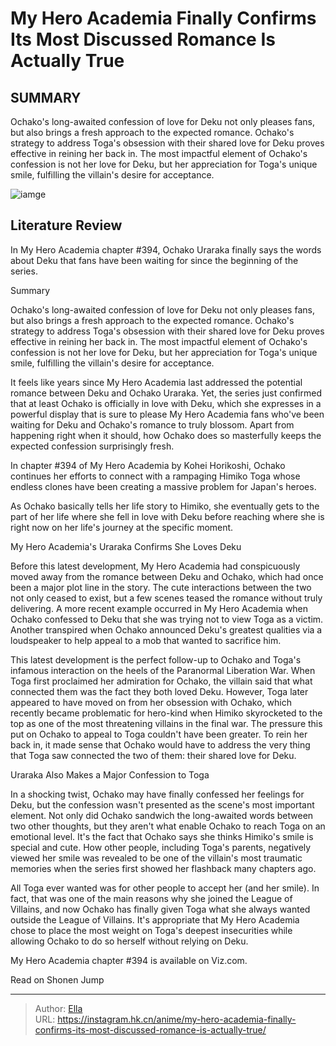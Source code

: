 # My Hero Academia Finally Confirms Its Most Discussed Romance Is Actually True


## SUMMARY 



  Ochako&#39;s long-awaited confession of love for Deku not only pleases fans, but also brings a fresh approach to the expected romance.   Ochako&#39;s strategy to address Toga&#39;s obsession with their shared love for Deku proves effective in reining her back in.   The most impactful element of Ochako&#39;s confession is not her love for Deku, but her appreciation for Toga&#39;s unique smile, fulfilling the villain&#39;s desire for acceptance.  

![iamge](https://static1.srcdn.com/wordpress/wp-content/uploads/2022/12/himiko-toga-might-mae-ochako-uraraka-confess-her-feeligns-for-deku-in-my-hero-academia.jpg)

## Literature Review

In My Hero Academia chapter #394, Ochako Uraraka finally says the words about Deku that fans have been waiting for since the beginning of the series.





Summary

  Ochako&#39;s long-awaited confession of love for Deku not only pleases fans, but also brings a fresh approach to the expected romance.   Ochako&#39;s strategy to address Toga&#39;s obsession with their shared love for Deku proves effective in reining her back in.   The most impactful element of Ochako&#39;s confession is not her love for Deku, but her appreciation for Toga&#39;s unique smile, fulfilling the villain&#39;s desire for acceptance.  







It feels like years since My Hero Academia last addressed the potential romance between Deku and Ochako Uraraka. Yet, the series just confirmed that at least Ochako is officially in love with Deku, which she expresses in a powerful display that is sure to please My Hero Academia fans who&#39;ve been waiting for Deku and Ochako&#39;s romance to truly blossom. Apart from happening right when it should, how Ochako does so masterfully keeps the expected confession surprisingly fresh.

In chapter #394 of My Hero Academia by Kohei Horikoshi, Ochako continues her efforts to connect with a rampaging Himiko Toga whose endless clones have been creating a massive problem for Japan&#39;s heroes.

          

As Ochako basically tells her life story to Himiko, she eventually gets to the part of her life where she fell in love with Deku before reaching where she is right now on her life&#39;s journey at the specific moment.





 My Hero Academia&#39;s Uraraka Confirms She Loves Deku 
          

Before this latest development, My Hero Academia had conspicuously moved away from the romance between Deku and Ochako, which had once been a major plot line in the story. The cute interactions between the two not only ceased to exist, but a few scenes teased the romance without truly delivering. A more recent example occurred in My Hero Academia when Ochako confessed to Deku that she was trying not to view Toga as a victim. Another transpired when Ochako announced Deku&#39;s greatest qualities via a loudspeaker to help appeal to a mob that wanted to sacrifice him.

This latest development is the perfect follow-up to Ochako and Toga&#39;s infamous interaction on the heels of the Paranormal Liberation War. When Toga first proclaimed her admiration for Ochako, the villain said that what connected them was the fact they both loved Deku. However, Toga later appeared to have moved on from her obsession with Ochako, which recently became problematic for hero-kind when Himiko skyrocketed to the top as one of the most threatening villains in the final war. The pressure this put on Ochako to appeal to Toga couldn&#39;t have been greater. To rein her back in, it made sense that Ochako would have to address the very thing that Toga saw connected the two of them: their shared love for Deku.






 Uraraka Also Makes a Major Confession to Toga 
          

In a shocking twist, Ochako may have finally confessed her feelings for Deku, but the confession wasn&#39;t presented as the scene&#39;s most important element. Not only did Ochako sandwich the long-awaited words between two other thoughts, but they aren&#39;t what enable Ochako to reach Toga on an emotional level. It&#39;s the fact that Ochako says she thinks Himiko&#39;s smile is special and cute. How other people, including Toga&#39;s parents, negatively viewed her smile was revealed to be one of the villain&#39;s most traumatic memories when the series first showed her flashback many chapters ago.

All Toga ever wanted was for other people to accept her (and her smile). In fact, that was one of the main reasons why she joined the League of Villains, and now Ochako has finally given Toga what she always wanted outside the League of Villains. It&#39;s appropriate that My Hero Academia chose to place the most weight on Toga&#39;s deepest insecurities while allowing Ochako to do so herself without relying on Deku.




My Hero Academia chapter #394 is available on Viz.com.

Read on Shonen Jump



---

> Author: [Ella](https://instagram.hk.cn/)  
> URL: https://instagram.hk.cn/anime/my-hero-academia-finally-confirms-its-most-discussed-romance-is-actually-true/  


